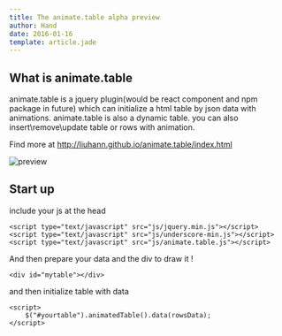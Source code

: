 ```yaml
---
title: The animate.table alpha preview
author: Hand
date: 2016-01-16
template: article.jade
---
```



## What is animate.table

animate.table is a jquery plugin(would be react component and npm package in future) which can initialize a html table by json data with animations. animate.table is also a dynamic table. you can also insert\remove\update table or rows with animation.

Find more at http://liuhann.github.io/animate.table/index.html

![preview](preview.png)

## Start up

include your js at the head


    <script type="text/javascript" src="js/jquery.min.js"></script>
    <script type="text/javascript" src="js/underscore-min.js"></script>
    <script type="text/javascript" src="js/animate.table.js"></script>


And then prepare your data and the div to draw it !

    <div id="mytable"></div>

and then initialize table with data    
    
    <script>
        $("#yourtable").animatedTable().data(rowsData);    
    </script>




